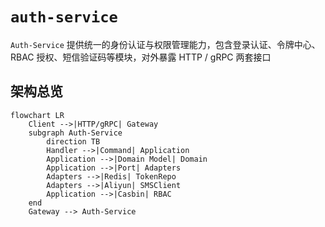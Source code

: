 # `auth-service`
`Auth-Service` 提供统一的身份认证与权限管理能力，包含登录认证、令牌中心、RBAC 授权、短信验证码等模块，对外暴露 HTTP / gRPC 两套接口

## 架构总览
```mermaid
flowchart LR
    Client -->|HTTP/gRPC| Gateway
    subgraph Auth-Service
        direction TB
        Handler -->|Command| Application
        Application -->|Domain Model| Domain
        Application -->|Port| Adapters
        Adapters -->|Redis| TokenRepo
        Adapters -->|Aliyun| SMSClient
        Application -->|Casbin| RBAC
    end
    Gateway --> Auth-Service
```